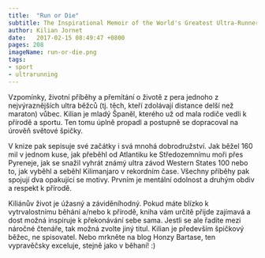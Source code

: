 ```yaml
---
title:  "Run or Die"
subtitle: The Inspirational Memoir of the World's Greatest Ultra-Runner
author: Kilian Jornet
date:   2017-02-15 08:49:47 +0800
pages: 208
imageName: run-or-die.png
tags:
- sport
- ultrarunning
---
```

Vzpomínky, životní příběhy a přemítání o životě z pera jednoho z nejvýraznějších ultra běžců (tj. těch, kteří zdolávají distance delší než maraton) vůbec. Kilian je mladý Španěl, kterého už od mala rodiče vedli k přírodě a sportu. Ten tomu úplně propadl a postupně se dopracoval na úrověň světové špičky.

V knize pak sepisuje své začátky i svá mnohá dobrodružství. Jak běžel 160 mil v jednom kuse, jak přeběhl od Atlantiku ke Středozemnímu moři přes Pyreneje, jak se snažil vyhrát známý ultra závod Western States 100 nebo to, jak vyběhl a seběhl Kilimanjaro v rekordním čase. Všechny příběhy pak spojují dva opakující se motivy. Prvním je mentální odolnost a druhým obdiv a respekt k přírodě.

Kiliánův život je úžasný a záviděníhodný. Pokud máte blízko k vytrvalostnímu běhání a/nebo k přírodě, kniha vám určitě přijde zajímavá a dost možná inspiruje k překonávání sebe sama. Jestli se ale řadíte mezi náročné čtenáře, tak možná zvolte jiný titul. Kilian je především špičkový běžec, ne spisovatel. Nebo mrkněte na blog Honzy Bartase, ten vypravěčsky exceluje, stejně jako v běhaní! :)